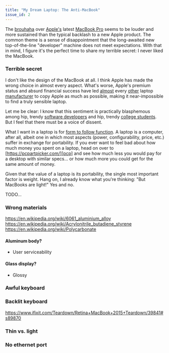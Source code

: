 ```yaml
---
title: "My Dream Laptop: The Anti-MacBook"
issue_id: 2
---
```


The [brouhaha][bru] over [Apple's][aap] latest [MacBook Pro][mbp] seems to be
louder and more sustained than the typical backlash to a new Apple product.
The common theme is a sense of disappointment that the long-awaited new
top-of-the-line "developer" machine does not meet expectations. With that in
mind, I figure it's the perfect time to share my terrible secret: I never liked
the MacBook.

### Terrible secret

I don't like the design of the MacBook at all. I think Apple has made the wrong
choice in almost every aspect. What's worse, Apple's premium status and absurd
financial success have led [almost][sam] every [other][hpc] laptop
[manufacturer][asu] to copy Apple as much as possible, making it
near-impossible to find a truly sensible laptop.

Let me be clear: I know that this sentiment is practically blasphemous among
hip, trendy [software developers][dev] and hip, trendy [college students][col].
But I feel that there must be a voice of dissent.

What I want in a laptop is for [form to follow function][fun]. A laptop is a
computer, after all, albeit one in which most aspects (power, configurability,
price, etc.) suffer in exchange for portability. If you ever want to feel bad
about how much money you spent on a laptop, head on over to
[https://pcpartpicker.com/][pcp] and see how much less you would pay for a
desktop with similar specs... or how much more you could get for the same
amount of money.

Given that the value of a laptop is its portability, the single most important
factor is weight. Hang on, I already know what you're thinking: "But MacBooks
are light!" Yes and no.

TODO... 

### Wrong materials

https://en.wikipedia.org/wiki/6061_aluminium_alloy
https://en.wikipedia.org/wiki/Acrylonitrile_butadiene_styrene
https://en.wikipedia.org/wiki/Polycarbonate

#### Aluminum body?

+ User serviceability

#### Glass display?

+ Glossy

### Awful keyboard

### Backlit keyboard

https://www.ifixit.com/Teardown/Retina+MacBook+2015+Teardown/39841#s89870

### Thin vs. light

### No ethernet port

[bru]: https://blog.pinboard.in/2016/10/benjamin_button_reviews_the_new_macbook_pro/
[aap]: https://blog.devteam.space/new-macbook-pro-is-not-a-laptop-for-developers-anymore-d0d4b1b8b7de#.uc3nr2y7i
[mbp]: http://www.jeffgeerling.com/blog/2017/i-returned-my-2016-macbook-pro-touch-bar
[sam]: http://www.samsung.com/us/computing/windows-laptops/all-windows-laptops/s/_/n-10+11+hv22t
[hpc]: http://store.hp.com/us/en/vwa/Laptops/form=Standard-laptop
[asu]: http://store.asus.com/us/category/A18489
[dev]: https://www.google.com/search#tbm=isch&q=startup+laptop
[col]: https://www.google.com/search#tbm=isch&q=college+lecture+hall+laptops
[fun]: https://en.wikipedia.org/wiki/Form_follows_function
[pcp]: https://pcpartpicker.com/
